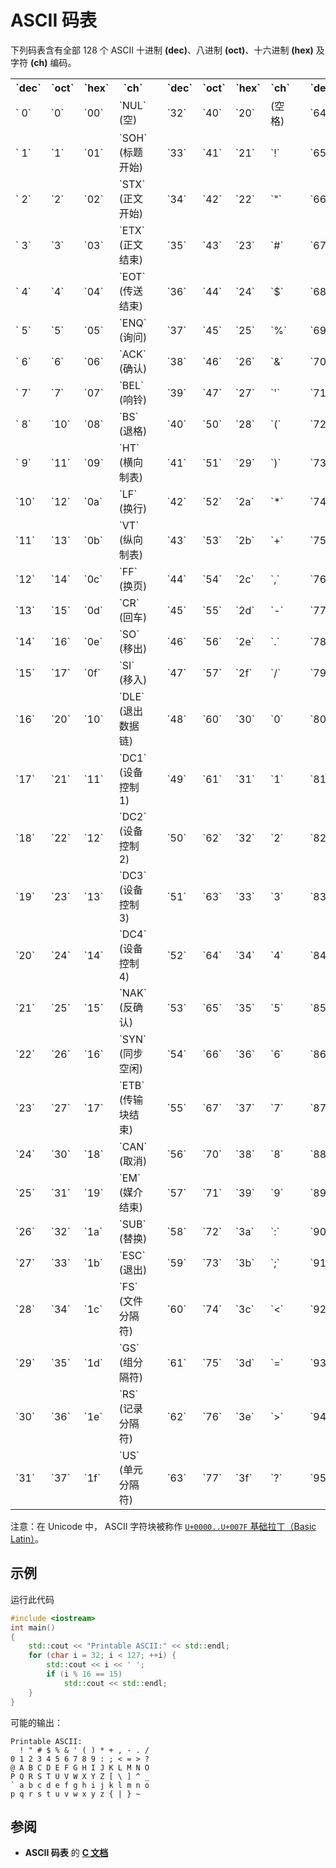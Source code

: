 # ASCII 码表

下列码表含有全部 128 个 ASCII 十进制 **(dec)**、八进制 **(oct)**、十六进制 **(hex)** 及字符 **(ch)** 编码。

<table>
    <tbody>
        <tr>
            <th>`dec`</th>
            <th>`oct`</th>
            <th>`hex`</th>
            <th>`ch`</th>
            <td rowSpan="33"></td>
            <th>`dec`</th>
            <th>`oct`</th>
            <th>`hex`</th>
            <th>`ch`</th>
            <td rowSpan="33"></td>
            <th>`dec`</th>
            <th>`oct`</th>
            <th>`hex`</th>
            <th>`ch`</th>
            <td rowSpan="33"></td>
            <th>`dec`</th>
            <th>`oct`</th>
            <th>`hex`</th>
            <th>`ch`</th>
        </tr>
        <tr>
            <td>` 0`</td>
            <td>`0`</td>
            <td>`00`</td>
            <td>`NUL` (空)</td>
            <td>`32`</td>
            <td>`40`</td>
            <td>`20`</td>
            <td>(空格)</td>
            <td>`64`</td>
            <td>`100`</td>
            <td>`40`</td>
            <td>`@`</td>
            <td>` 96`</td>
            <td>`140`</td>
            <td>`60`</td>
            <td>`\``</td>
        </tr>
        <tr>
            <td>` 1`</td>
            <td>`1`</td>
            <td>`01`</td>
            <td>`SOH` (标题开始)</td>
            <td>`33`</td>
            <td>`41`</td>
            <td>`21`</td>
            <td>`!`</td>
            <td>`65`</td>
            <td>`101`</td>
            <td>`41`</td>
            <td>`A`</td>
            <td>` 97`</td>
            <td>`141`</td>
            <td>`61`</td>
            <td>`a`</td>
        </tr>
        <tr>
            <td>` 2`</td>
            <td>`2`</td>
            <td>`02`</td>
            <td>`STX` (正文开始)</td>
            <td>`34`</td>
            <td>`42`</td>
            <td>`22`</td>
            <td>`"`</td>
            <td>`66`</td>
            <td>`102`</td>
            <td>`42`</td>
            <td>`B`</td>
            <td>` 98`</td>
            <td>`142`</td>
            <td>`62`</td>
            <td>`b`</td>
        </tr>
        <tr>
            <td>` 3`</td>
            <td>`3`</td>
            <td>`03`</td>
            <td>`ETX` (正文结束)</td>
            <td>`35`</td>
            <td>`43`</td>
            <td>`23`</td>
            <td>`#`</td>
            <td>`67`</td>
            <td>`103`</td>
            <td>`43`</td>
            <td>`C`</td>
            <td>` 99`</td>
            <td>`143`</td>
            <td>`63`</td>
            <td>`c`</td>
        </tr>
        <tr>
            <td>` 4`</td>
            <td>`4`</td>
            <td>`04`</td>
            <td>`EOT` (传送结束)</td>
            <td>`36`</td>
            <td>`44`</td>
            <td>`24`</td>
            <td>`$`</td>
            <td>`68`</td>
            <td>`104`</td>
            <td>`44`</td>
            <td>`D`</td>
            <td>`100`</td>
            <td>`144`</td>
            <td>`64`</td>
            <td>`d`</td>
        </tr>
        <tr>
            <td>` 5`</td>
            <td>`5`</td>
            <td>`05`</td>
            <td>`ENQ` (询问)</td>
            <td>`37`</td>
            <td>`45`</td>
            <td>`25`</td>
            <td>`%`</td>
            <td>`69`</td>
            <td>`105`</td>
            <td>`45`</td>
            <td>`E`</td>
            <td>`101`</td>
            <td>`145`</td>
            <td>`65`</td>
            <td>`e`</td>
        </tr>
        <tr>
            <td>` 6`</td>
            <td>`6`</td>
            <td>`06`</td>
            <td>`ACK` (确认)</td>
            <td>`38`</td>
            <td>`46`</td>
            <td>`26`</td>
            <td>`&amp;`</td>
            <td>`70`</td>
            <td>`106`</td>
            <td>`46`</td>
            <td>`F`</td>
            <td>`102`</td>
            <td>`146`</td>
            <td>`66`</td>
            <td>`f`</td>
        </tr>
        <tr>
            <td>` 7`</td>
            <td>`7`</td>
            <td>`07`</td>
            <td>`BEL` (响铃)</td>
            <td>`39`</td>
            <td>`47`</td>
            <td>`27`</td>
            <td>`'`</td>
            <td>`71`</td>
            <td>`107`</td>
            <td>`47`</td>
            <td>`G`</td>
            <td>`103`</td>
            <td>`147`</td>
            <td>`67`</td>
            <td>`g`</td>
        </tr>
        <tr>
            <td>` 8`</td>
            <td>`10`</td>
            <td>`08`</td>
            <td>`BS` (退格)</td>
            <td>`40`</td>
            <td>`50`</td>
            <td>`28`</td>
            <td>`(`</td>
            <td>`72`</td>
            <td>`110`</td>
            <td>`48`</td>
            <td>`H`</td>
            <td>`104`</td>
            <td>`150`</td>
            <td>`68`</td>
            <td>`h`</td>
        </tr>
        <tr>
            <td>` 9`</td>
            <td>`11`</td>
            <td>`09`</td>
            <td>`HT` (横向制表)</td>
            <td>`41`</td>
            <td>`51`</td>
            <td>`29`</td>
            <td>`)`</td>
            <td>`73`</td>
            <td>`111`</td>
            <td>`49`</td>
            <td>`I`</td>
            <td>`105`</td>
            <td>`151`</td>
            <td>`69`</td>
            <td>`i`</td>
        </tr>
        <tr>
            <td>`10`</td>
            <td>`12`</td>
            <td>`0a`</td>
            <td>`LF` (换行)</td>
            <td>`42`</td>
            <td>`52`</td>
            <td>`2a`</td>
            <td>`*`</td>
            <td>`74`</td>
            <td>`112`</td>
            <td>`4a`</td>
            <td>`J`</td>
            <td>`106`</td>
            <td>`152`</td>
            <td>`6a`</td>
            <td>`j`</td>
        </tr>
        <tr>
            <td>`11`</td>
            <td>`13`</td>
            <td>`0b`</td>
            <td>`VT` (纵向制表)</td>
            <td>`43`</td>
            <td>`53`</td>
            <td>`2b`</td>
            <td>`+`</td>
            <td>`75`</td>
            <td>`113`</td>
            <td>`4b`</td>
            <td>`K`</td>
            <td>`107`</td>
            <td>`153`</td>
            <td>`6b`</td>
            <td>`k`</td>
        </tr>
        <tr>
            <td>`12`</td>
            <td>`14`</td>
            <td>`0c`</td>
            <td>`FF` (换页)</td>
            <td>`44`</td>
            <td>`54`</td>
            <td>`2c`</td>
            <td>`,`</td>
            <td>`76`</td>
            <td>`114`</td>
            <td>`4c`</td>
            <td>`L`</td>
            <td>`108`</td>
            <td>`154`</td>
            <td>`6c`</td>
            <td>`l`</td>
        </tr>
        <tr>
            <td>`13`</td>
            <td>`15`</td>
            <td>`0d`</td>
            <td>`CR` (回车)</td>
            <td>`45`</td>
            <td>`55`</td>
            <td>`2d`</td>
            <td>`-`</td>
            <td>`77`</td>
            <td>`115`</td>
            <td>`4d`</td>
            <td>`M`</td>
            <td>`109`</td>
            <td>`155`</td>
            <td>`6d`</td>
            <td>`m`</td>
        </tr>
        <tr>
            <td>`14`</td>
            <td>`16`</td>
            <td>`0e`</td>
            <td>`SO` (移出)</td>
            <td>`46`</td>
            <td>`56`</td>
            <td>`2e`</td>
            <td>`.`</td>
            <td>`78`</td>
            <td>`116`</td>
            <td>`4e`</td>
            <td>`N`</td>
            <td>`110`</td>
            <td>`156`</td>
            <td>`6e`</td>
            <td>`n`</td>
        </tr>
        <tr>
            <td>`15`</td>
            <td>`17`</td>
            <td>`0f`</td>
            <td>`SI` (移入)</td>
            <td>`47`</td>
            <td>`57`</td>
            <td>`2f`</td>
            <td>`/`</td>
            <td>`79`</td>
            <td>`117`</td>
            <td>`4f`</td>
            <td>`O`</td>
            <td>`111`</td>
            <td>`157`</td>
            <td>`6f`</td>
            <td>`o`</td>
        </tr>
        <tr>
            <td>`16`</td>
            <td>`20`</td>
            <td>`10`</td>
            <td>`DLE` (退出数据链)</td>
            <td>`48`</td>
            <td>`60`</td>
            <td>`30`</td>
            <td>`0`</td>
            <td>`80`</td>
            <td>`120`</td>
            <td>`50`</td>
            <td>`P`</td>
            <td>`112`</td>
            <td>`160`</td>
            <td>`70`</td>
            <td>`p`</td>
        </tr>
        <tr>
            <td>`17`</td>
            <td>`21`</td>
            <td>`11`</td>
            <td>`DC1` (设备控制1)</td>
            <td>`49`</td>
            <td>`61`</td>
            <td>`31`</td>
            <td>`1`</td>
            <td>`81`</td>
            <td>`121`</td>
            <td>`51`</td>
            <td>`Q`</td>
            <td>`113`</td>
            <td>`161`</td>
            <td>`71`</td>
            <td>`q`</td>
        </tr>
        <tr>
            <td>`18`</td>
            <td>`22`</td>
            <td>`12`</td>
            <td>`DC2` (设备控制2)</td>
            <td>`50`</td>
            <td>`62`</td>
            <td>`32`</td>
            <td>`2`</td>
            <td>`82`</td>
            <td>`122`</td>
            <td>`52`</td>
            <td>`R`</td>
            <td>`114`</td>
            <td>`162`</td>
            <td>`72`</td>
            <td>`r`</td>
        </tr>
        <tr>
            <td>`19`</td>
            <td>`23`</td>
            <td>`13`</td>
            <td>`DC3` (设备控制3)</td>
            <td>`51`</td>
            <td>`63`</td>
            <td>`33`</td>
            <td>`3`</td>
            <td>`83`</td>
            <td>`123`</td>
            <td>`53`</td>
            <td>`S`</td>
            <td>`115`</td>
            <td>`163`</td>
            <td>`73`</td>
            <td>`s`</td>
        </tr>
        <tr>
            <td>`20`</td>
            <td>`24`</td>
            <td>`14`</td>
            <td>`DC4` (设备控制4)</td>
            <td>`52`</td>
            <td>`64`</td>
            <td>`34`</td>
            <td>`4`</td>
            <td>`84`</td>
            <td>`124`</td>
            <td>`54`</td>
            <td>`T`</td>
            <td>`116`</td>
            <td>`164`</td>
            <td>`74`</td>
            <td>`t`</td>
        </tr>
        <tr>
            <td>`21`</td>
            <td>`25`</td>
            <td>`15`</td>
            <td>`NAK` (反确认)</td>
            <td>`53`</td>
            <td>`65`</td>
            <td>`35`</td>
            <td>`5`</td>
            <td>`85`</td>
            <td>`125`</td>
            <td>`55`</td>
            <td>`U`</td>
            <td>`117`</td>
            <td>`165`</td>
            <td>`75`</td>
            <td>`u`</td>
        </tr>
        <tr>
            <td>`22`</td>
            <td>`26`</td>
            <td>`16`</td>
            <td>`SYN` (同步空闲)</td>
            <td>`54`</td>
            <td>`66`</td>
            <td>`36`</td>
            <td>`6`</td>
            <td>`86`</td>
            <td>`126`</td>
            <td>`56`</td>
            <td>`V`</td>
            <td>`118`</td>
            <td>`166`</td>
            <td>`76`</td>
            <td>`v`</td>
        </tr>
        <tr>
            <td>`23`</td>
            <td>`27`</td>
            <td>`17`</td>
            <td>`ETB` (传输块结束)</td>
            <td>`55`</td>
            <td>`67`</td>
            <td>`37`</td>
            <td>`7`</td>
            <td>`87`</td>
            <td>`127`</td>
            <td>`57`</td>
            <td>`W`</td>
            <td>`119`</td>
            <td>`167`</td>
            <td>`77`</td>
            <td>`w`</td>
        </tr>
        <tr>
            <td>`24`</td>
            <td>`30`</td>
            <td>`18`</td>
            <td>`CAN` (取消)</td>
            <td>`56`</td>
            <td>`70`</td>
            <td>`38`</td>
            <td>`8`</td>
            <td>`88`</td>
            <td>`130`</td>
            <td>`58`</td>
            <td>`X`</td>
            <td>`120`</td>
            <td>`170`</td>
            <td>`78`</td>
            <td>`x`</td>
        </tr>
        <tr>
            <td>`25`</td>
            <td>`31`</td>
            <td>`19`</td>
            <td>`EM` (媒介结束)</td>
            <td>`57`</td>
            <td>`71`</td>
            <td>`39`</td>
            <td>`9`</td>
            <td>`89`</td>
            <td>`131`</td>
            <td>`59`</td>
            <td>`Y`</td>
            <td>`121`</td>
            <td>`171`</td>
            <td>`79`</td>
            <td>`y`</td>
        </tr>
        <tr>
            <td>`26`</td>
            <td>`32`</td>
            <td>`1a`</td>
            <td>`SUB` (替换)</td>
            <td>`58`</td>
            <td>`72`</td>
            <td>`3a`</td>
            <td>`:`</td>
            <td>`90`</td>
            <td>`132`</td>
            <td>`5a`</td>
            <td>`Z`</td>
            <td>`122`</td>
            <td>`172`</td>
            <td>`7a`</td>
            <td>`z`</td>
        </tr>
        <tr>
            <td>`27`</td>
            <td>`33`</td>
            <td>`1b`</td>
            <td>`ESC` (退出)</td>
            <td>`59`</td>
            <td>`73`</td>
            <td>`3b`</td>
            <td>`;`</td>
            <td>`91`</td>
            <td>`133`</td>
            <td>`5b`</td>
            <td>`[`</td>
            <td>`123`</td>
            <td>`173`</td>
            <td>`7b`</td>
            <td>`{`</td>
        </tr>
        <tr>
            <td>`28`</td>
            <td>`34`</td>
            <td>`1c`</td>
            <td>`FS` (文件分隔符)</td>
            <td>`60`</td>
            <td>`74`</td>
            <td>`3c`</td>
            <td>`&lt;`</td>
            <td>`92`</td>
            <td>`134`</td>
            <td>`5c`</td>
            <td>`\ `</td>
            <td>`124`</td>
            <td>`174`</td>
            <td>`7c`</td>
            <td>`|`</td>
        </tr>
        <tr>
            <td>`29`</td>
            <td>`35`</td>
            <td>`1d`</td>
            <td>`GS` (组分隔符)</td>
            <td>`61`</td>
            <td>`75`</td>
            <td>`3d`</td>
            <td>`=`</td>
            <td>`93`</td>
            <td>`135`</td>
            <td>`5d`</td>
            <td>`]`</td>
            <td>`125`</td>
            <td>`175`</td>
            <td>`7d`</td>
            <td>`}`</td>
        </tr>
        <tr>
            <td>`30`</td>
            <td>`36`</td>
            <td>`1e`</td>
            <td>`RS` (记录分隔符)</td>
            <td>`62`</td>
            <td>`76`</td>
            <td>`3e`</td>
            <td>`&gt;`</td>
            <td>`94`</td>
            <td>`136`</td>
            <td>`5e`</td>
            <td>`^`</td>
            <td>`126`</td>
            <td>`176`</td>
            <td>`7e`</td>
            <td>`~`</td>
        </tr>
        <tr>
            <td>`31`</td>
            <td>`37`</td>
            <td>`1f`</td>
            <td>`US` (单元分隔符)</td>
            <td>`63`</td>
            <td>`77`</td>
            <td>`3f`</td>
            <td>`?`</td>
            <td>`95`</td>
            <td>`137`</td>
            <td>`5f`</td>
            <td>`_`</td>
            <td>`127`</td>
            <td>`177`</td>
            <td>`7f`</td>
            <td>`DEL` (删除)</td>
        </tr>
    </tbody>
</table>

注意：在 Unicode 中， ASCII 字符块被称作 [`U+0000..U+007F` 基础拉丁（Basic Latin）](http://www.unicode.org/charts/PDF/U0000.pdf)。

## 示例

运行此代码

```cpp
#include <iostream>
int main()
{
    std::cout << "Printable ASCII:" << std::endl;
    for (char i = 32; i < 127; ++i) {
        std::cout << i << ' ';
        if (i % 16 == 15)
            std::cout << std::endl;
    }
}
```

可能的输出：

```
Printable ASCII:
  ! " # $ % & ' ( ) * + , - . /
0 1 2 3 4 5 6 7 8 9 : ; < = > ?
@ A B C D E F G H I J K L M N O
P Q R S T U V W X Y Z [ \ ] ^ _
` a b c d e f g h i j k l m n o
p q r s t u v w x y z { | } ~
```

## 参阅

- **ASCII 码表** 的 [**C 文档**](https://zh.cppreference.com/w/c/language/ascii "c/language/ascii")
